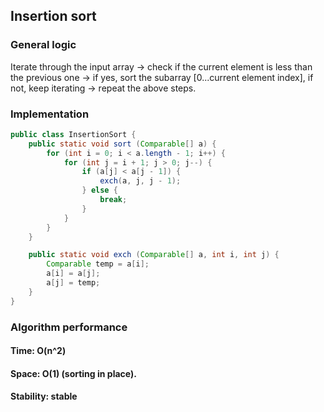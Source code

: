 ## Insertion sort

### General logic
Iterate through the input array -> check if the current element is less than the previous one -> if yes, sort the subarray [0...current element index], if not, keep iterating -> repeat the above steps.

### Implementation

```java
public class InsertionSort {
    public static void sort (Comparable[] a) {
        for (int i = 0; i < a.length - 1; i++) {
            for (int j = i + 1; j > 0; j--) {
                if (a[j] < a[j - 1]) {
                    exch(a, j, j - 1);
                } else {
                    break;
                }
            }
        }
    }

    public static void exch (Comparable[] a, int i, int j) {
        Comparable temp = a[i];
        a[i] = a[j];
        a[j] = temp;
    }
}
```

### Algorithm performance
#### Time: O(n^2)
#### Space: O(1) (sorting in place).
#### Stability: stable